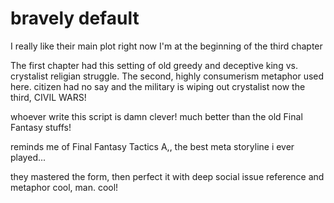 # bravely default

I really like their main plot
right now I'm at the beginning of the third chapter

The first chapter had this setting of old greedy and deceptive king vs. crystalist religian struggle. 
The second, highly consumerism metaphor used here. citizen had no say and the military is wiping out crystalist
now the third, CIVIL WARS! 

whoever write this script is damn clever!
much better than the old Final Fantasy stuffs!

reminds me of Final Fantasy Tactics A,, the best meta storyline i ever played...

they mastered the form, then perfect it with deep social issue reference and metaphor
cool, man. 
cool!
